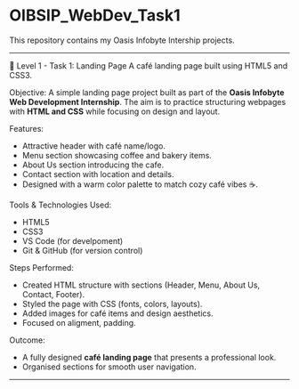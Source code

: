 # OIBSIP_WebDev_Task1
This repository contains my Oasis Infobyte Intership projects.

---

📌 Level 1 - Task 1: Landing Page 
 A café landing page built using HTML5 and CSS3.

Objective:
 A simple landing page project built as part of the **Oasis Infobyte Web Development Internship**. The aim is to practice structuring webpages with **HTML and CSS** while focusing on design and layout.
 
Features:
 - Attractive header with café name/logo.
 - Menu section showcasing coffee and bakery items.
 - About Us section introducing the cafe.
 - Contact section with location and details.
 - Designed with a warm color palette to match cozy café vibes ☕.

Tools & Technologies Used:
 - HTML5
 - CSS3
 - VS Code (for develpoment)
 - Git & GitHub (for version control)

Steps Performed:
 - Created HTML structure with sections (Header, Menu, About Us, Contact, Footer).
 - Styled the page with CSS (fonts, colors, layouts).
 - Added images for café items and design aesthetics.
 - Focused on aligment, padding.
  
Outcome:
 - A fully designed **café landing page** that presents a professional look.
 - Organised sections for smooth user navigation.

   
---
  
